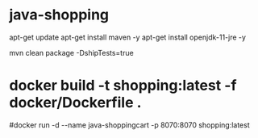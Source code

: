 # java-shopping




apt-get update
apt-get install maven -y
apt-get install openjdk-11-jre -y


mvn clean package -DshipTests=true
# docker build -t shopping:latest -f docker/Dockerfile .
#docker run -d --name java-shoppingcart -p 8070:8070 shopping:latest
